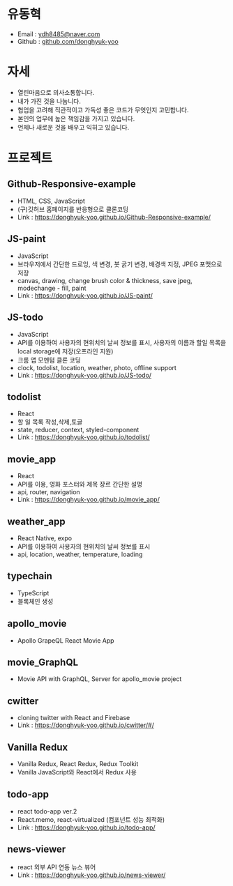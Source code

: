# 유동혁

* Email : ydh8485@naver.com
* Github : [github.com/donghyuk-yoo](https://github.com/donghyuk-yoo)

# 자세
* 열린마음으로 의사소통합니다.
* 내가 가진 것을 나눕니다.
* 협업을 고려해 직관적이고 가독성 좋은 코드가 무엇인지 고민합니다.
* 본인의 업무에 높은 책임감을 가지고 있습니다.
* 언제나 새로운 것을 배우고 익히고 있습니다.

# 프로젝트
## Github-Responsive-example
- HTML, CSS, JavaScript  
- (구)깃허브 홈페이지를 반응형으로 클론코딩  
- Link : https://donghyuk-yoo.github.io/Github-Responsive-example/  

## JS-paint
- JavaScript  
- 브라우저에서 간단한 드로잉, 색 변경, 붓 굵기 변경, 배경색 지정, JPEG 포맷으로 저장  
- canvas, drawing, change brush color & thickness, save jpeg, modechange - fill, paint  
- Link : https://donghyuk-yoo.github.io/JS-paint/  

## JS-todo
- JavaScript  
- API를 이용하여 사용자의 현위치의 날씨 정보를 표시, 사용자의 이름과 할일 목록을 local storage에 저장(오프라인 지원)
- 크롬 앱 모멘텀 클론 코딩
- clock, todolist, location, weather, photo, offline support  
- Link : https://donghyuk-yoo.github.io/JS-todo/  

## todolist
- React
- 할 일 목록 작성,삭제,토글
- state, reducer, context, styled-component  
- Link : https://donghyuk-yoo.github.io/todolist/  

## movie_app
- React
- API를 이용, 영화 포스터와 제목 장르 간단한 설명  
- api, router, navigation  
- Link : https://donghyuk-yoo.github.io/movie_app/  

## weather_app
- React Native, expo  
- API를 이용하여 사용자의 현위치의 날씨 정보를 표시  
- api, location, weather, temperature, loading  

## typechain 
- TypeScript  
- 블록체인 생성

## apollo_movie
- Apollo GrapeQL React Movie App

## movie_GraphQL
- Movie API with GraphQL, Server for apollo_movie project

## cwitter
- cloning twitter with React and Firebase
- Link : https://donghyuk-yoo.github.io/cwitter/#/

## Vanilla Redux  
- Vanilla Redux, React Redux, Redux Toolkit  
- Vanilla JavaScript와 React에서 Redux 사용

## todo-app
- react todo-app ver.2
- React.memo, react-virtualized (컴포넌트 성능 최적화)
- Link : https://donghyuk-yoo.github.io/todo-app/

## news-viewer
- react 외부 API 연동 뉴스 뷰어
- Link : https://donghyuk-yoo.github.io/news-viewer/

